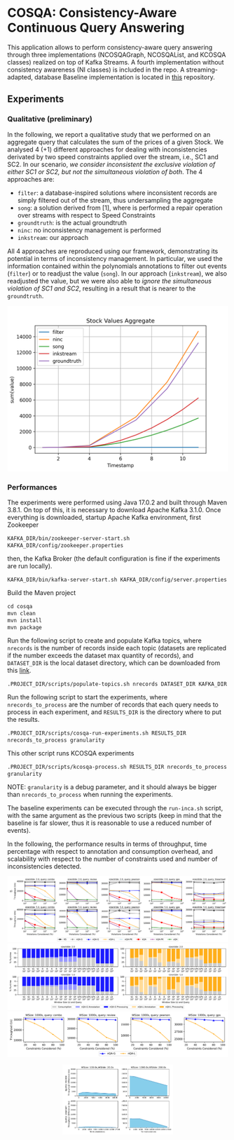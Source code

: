 # COSQA: Consistency-Aware Continuous Query Answering

This application allows to perform consistency-aware query answering through three implementations (NCOSQAGraph, NCOSQAList, and KCOSQA classes) realized on top of Kafka Streams. 
A fourth implementation without consistency awareness (NI classes) is included in the repo. 
A streaming-adapted, database Baseline implementation is located in [this](https://anonymous.4open.science/r/INCA-39D4/) repository.

## Experiments 

### Qualitative (preliminary)

In the following, we report a qualitative study that we performed on an aggregate query that calculates the sum of the prices of a given Stock. 
We analysed 4 (+1) different approaches for dealing with inconsistencies derivated by two speed constraints applied over the stream, i.e., SC1 and SC2.
In our scenario, _we consider inconsistent the exclusive violation of either SC1 or SC2, but not the simultaneous violation of both_.
The 4 approaches are:

- `filter`: a database-inspired solutions where inconsistent records are simply filtered out of the stream, thus undersampling the aggregate
- `song`: a solution derived from [1], where is performed a repair operation over streams with respect to Speed Constraints
- `groundtruth`: is the actual groundtruth
- `ninc`: no inconsistency management is performed
- `inkstream`: our approach

All 4 approaches are reproduced using our framework, demonstrating its potential in terms of inconsistency management. 
In particular, we used the information contained within the polynomials annotations to filter out events (`filter`) or to readjust the value (`song`).
In our approach (`inkstream`), we also readjusted the value, but we were also able to _ignore the simultaneous violation of SC1 and SC2_, resulting in a result that is nearer to the `groundtruth`.

![](stock_data_plot.png)

### Performances

The experiments were performed using Java 17.0.2 and built through Maven 3.8.1. 
On top of this, it is necessary to download Apache Kafka 3.1.0.
Once everything is downloaded, startup Apache Kafka environment, first Zookeeper
```
KAFKA_DIR/bin/zookeeper-server-start.sh KAFKA_DIR/config/zookeeper.properties
```
then, the Kafka Broker (the default configuration is fine if the experiments are run locally).
```
KAFKA_DIR/bin/kafka-server-start.sh KAFKA_DIR/config/server.properties
```

Build the Maven project
```
cd cosqa
mvn clean
mvn install
mvn package
```



Run the following script to create and populate Kafka topics, where `nrecords` is the number of records inside each topic (datasets are replicated if the number exceeds the dataset max quantity of records), and `DATASET_DIR` is the local dataset directory, which can be downloaded from this [link](https://drive.google.com/file/d/1ntZWqej8tuG0JeZLKH5cV-dlPjvuQyR2/view?usp=share_link).
```
.PROJECT_DIR/scripts/populate-topics.sh nrecords DATASET_DIR KAFKA_DIR
```



Run the following script to start the experiments, where `nrecords_to_process` are the number of records that each query needs to process in each experiment, and `RESULTS_DIR` is the directory where to put the results.

```
.PROJECT_DIR/scripts/cosqa-run-experiments.sh RESULTS_DIR nrecords_to_process granularity
```
This other script runs KCOSQA experiments
```
.PROJECT_DIR/scripts/kcosqa-process.sh RESULTS_DIR nrecords_to_process granularity
```
NOTE: `granularity` is a debug parameter, and it should always be bigger than `nrecords_to_process` when running the experiments. 

The baseline experiments can be executed through the `run-inca.sh` script, with the same argument as the previous two scripts (keep in mind that the baseline is far slower, thus it is reasonable to use a reduced number of events).

In the following, the performance results in terms of throughput, time percentage with respect to annotation and consumption overhead, and scalability with respect to the number of constraints used and number of inconsistencies detected.

![](throughput.png)
![](annotatointime.png)
![](numberofconstraints.png)
<p align="center">
    <img src="./throughput_inc.png" width=50%>
</p>




